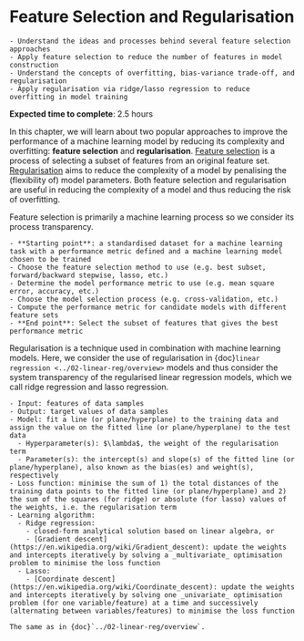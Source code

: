 # Feature Selection and Regularisation

<!-- Capitalise initials. As compact as possible, prefer ONE line. -->
<!-- We use **UK** English spelling. -->
<!-- File names should be all lowercase, with words separated by hyphens (-), and no spaces.  Each chapter must include an "overview.md" and "quiz-sum-ref.md"-->

<!-- ```{admonition} Status
Ready for review and feedback
``` -->

```{admonition} Objectives
- Understand the ideas and processes behind several feature selection approaches
- Apply feature selection to reduce the number of features in model construction
- Understand the concepts of overfitting, bias-variance trade-off, and regularisation
- Apply regularisation via ridge/lasso regression to reduce overfitting in model training
```

**Expected time to complete**: 2.5 hours

In this chapter, we will learn about two popular approaches to improve the performance of a machine learning model by reducing its complexity and overfitting: **feature selection** and **regularisation**. [Feature selection](https://en.wikipedia.org/wiki/Feature_selection) is a process of selecting a subset of features from an original feature set. [Regularisation](https://en.wikipedia.org/wiki/Regularization_(mathematics)) aims to reduce the complexity of a model by penalising the (flexibility of) model parameters. Both feature selection and regularisation are useful in reducing the complexity of a model and thus reducing the risk of overfitting.

Feature selection is primarily a machine learning process so we consider its process transparency.

```{admonition} Process transparency: feature selection
- **Starting point**: a standardised dataset for a machine learning task with a performance metric defined and a machine learning model chosen to be trained
- Choose the feature selection method to use (e.g. best subset, forward/backward stepwise, lasso, etc.)
- Determine the model performance metric to use (e.g. mean square error, accuracy, etc.)
- Choose the model selection process (e.g. cross-validation, etc.)
- Compute the performance metric for candidate models with different feature sets
- **End point**: Select the subset of features that gives the best performance metric
```

Regularisation is a technique used in combination with machine learning models. Here, we consider the use of regularisation in {doc}`linear regression <../02-linear-reg/overview>` models and thus consider the system transparency of the regularised linear regression models, which we call ridge regression and lasso regression.

```{admonition} Ingredients: ridge/lasso regression
- Input: features of data samples
- Output: target values of data samples
- Model: fit a line (or plane/hyperplane) to the training data and assign the value on the fitted line (or plane/hyperplane) to the test data
  - Hyperparameter(s): $\lambda$, the weight of the regularisation term
  - Parameter(s): the intercept(s) and slope(s) of the fitted line (or plane/hyperplane), also known as the bias(es) and weight(s), respectively
- Loss function: minimise the sum of 1) the total distances of the training data points to the fitted line (or plane/hyperplane) and 2) the sum of the squares (for ridge) or absolute (for lasso) values of the weights, i.e. the regularisation term
- Learning algorithm:
  - Ridge regression:
    - closed-form analytical solution based on linear algebra, or
    - [Gradient descent](https://en.wikipedia.org/wiki/Gradient_descent): update the weights and intercepts iteratively by solving a _multivariate_ optimisation problem to minimise the loss function
  - Lasso:
    - [Coordinate descent](https://en.wikipedia.org/wiki/Coordinate_descent): update the weights and intercepts iteratively by solving one _univariate_ optimisation problem (for one variable/feature) at a time and successively (alternating between variables/features) to minimise the loss function
```

```{admonition} System transparency: ridge/lasso regression
The same as in {doc}`../02-linear-reg/overview`.
```

<!-- - What input to produce certain output:
- How to produce certain output: -->
